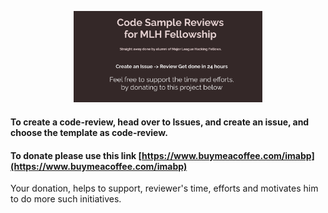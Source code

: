 <p align="center">
<img src="./Group 3(2).png" width="60%"/>
</p>

#### To create a code-review, head over to Issues, and create an issue, and choose the template as code-review.

#### To donate please use this link [https://www.buymeacoffee.com/imabp](https://www.buymeacoffee.com/imabp) 
Your donation, helps to support, reviewer's time, efforts and motivates him to do more such initiatives.
